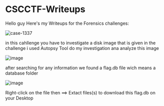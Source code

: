 # CSCCTF-Writeups



Hello guy Here's my Writeups for the Forensics challenges:


![case-1337](https://user-images.githubusercontent.com/103259604/211186860-b5f5327b-fb19-4d32-b566-ca67c1e579e0.png)



in this cahllenge you have to investigate a disk image that is given in the challenge
i used Autopsy Tool do my investigation ana analyze this image



![image](https://user-images.githubusercontent.com/103259604/211187230-7d2bb7ee-d343-43ba-9d81-31549392a4b8.png)

after searching for any information we found a flag.db file wich means a database folder


![image](https://user-images.githubusercontent.com/103259604/211187244-17660da6-4161-4733-bb1e-bc52e3a4401c.png)

Right-click on the file then ==> Extact files(s) to download this flag.db on your Desktop
